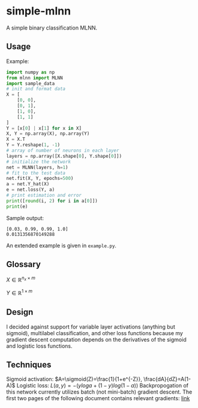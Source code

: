 # simple-mlnn
A simple binary classification MLNN.

## Usage
Example:
```python
import numpy as np
from mlnn import MLNN
import sample_data
# init and format data
X = [
    [0, 0],
    [0, 1],
    [1, 0],
    [1, 1]
]
Y = [x[0] | x[1] for x in X]
X, Y = np.array(X), np.array(Y)
X = X.T
Y = Y.reshape(1, -1)
# array of number of neurons in each layer
layers = np.array([X.shape[0], Y.shape[0]])
# initialize the network
net = MLNN(layers, h=1)
# fit to the test data
net.fit(X, Y, epochs=500)
a = net.Y_hat(X)
e = net.loss(Y, a)
# print estimation and error
print([round(i, 2) for i in a[0]])
print(e)
```

Sample output:
```
[0.03, 0.99, 0.99, 1.0]
0.0131356870149288
```

An extended example is given in `example.py`.
## Glossary
$X\in\mathbb{R}^{n_x \times m}$

$Y\in\mathbb{R}^{1 \times m}$
## Design
I decided against support for variable layer activations (anything but sigmoid), multilabel classification, and other loss functions because my gradient descent computation depends on the derivatives of the sigmoid and logistic loss functions. 
## Techniques
Sigmoid activation: $A=\sigmoid(Z)=\frac{1}{1+e^{-Z}}, \frac{dA}{dZ}=A(1-A)$
Logistic loss: $L(a, y)=-(yloga+(1-y)log(1-a))$
Backpropogation of this network currently utilizes batch (not mini-batch) gradient descent. The first two pages of the following document contains relevant gradients: [link](https://cs230.stanford.edu/fall2018/section_files/section3_soln.pdf)
